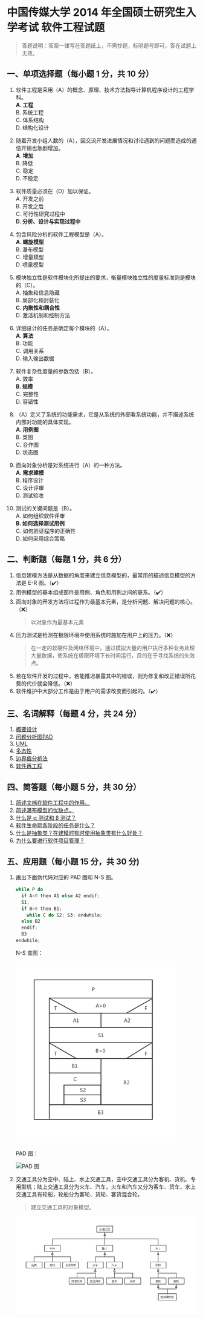 # 中国传媒大学 2014 年全国硕士研究生入学考试 软件工程试题

> 答题说明：答案一律写在答题纸上，不需抄题，标明题号即可，答在试题上无效。

## 一、单项选择题（每小题 1 分，共 10 分）

1. 软件工程是采用（A）的概念、原理、技术方法指导计算机程序设计的工程学科。  
  **A. 工程**  
  B. 系统工程  
  C. 体系结构  
  D. 结构化设计  

2. 随着开发小组人数的（A），因交流开发进展情况和讨论遇到的问题而造成的通信开销也急剧增加。  
  **A. 增加**  
  B. 降低  
  C. 稳定  
  D. 不稳定  

3. 软件质量必须在（D）加以保证。  
  A. 开发之前  
  B. 开发之后  
  C. 可行性研究过程中  
  **D. 分析、设计与实现过程中**  

4. 包含风险分析的软件工程模型是（A）。  
  **A. 螺旋模型**  
  B. 瀑布模型  
  C. 增量模型  
  D. 喷泉模型  

5. 模块独立性是软件模块化所提出的要求，衡量模块独立性的度量标准则是模块的（C）。  
  A. 抽象和信息隐藏  
  B. 局部化和封装化  
  **C. 内聚性和耦合性**  
  D. 激活机制和控制方法  

6. 详细设计的任务是确定每个模块的（A）。  
  **A. 算法**  
  B. 功能  
  C. 调用关系  
  D. 输入输出数据  

7. 软件复杂性度量的参数包括（B）。  
  A. 效率  
  **B. 规模**  
  C. 完整性  
  D. 容错性  

8. （A）定义了系统的功能需求，它是从系统的外部看系统功能，并不描述系统内部对功能的具体实现。  
  **A. 用例图**  
  B. 类图  
  C. 合作图  
  D. 状态图  

9. 面向对象分析是对系统进行（A）的一种方法。  
  **A. 需求建模**  
  B. 程序设计  
  C. 设计评审  
  D. 测试验收  

10. 测试的关键问题是（B）。  
  A. 如何组织软件评审  
  **B. 如何选择测试用例**  
  C. 如何验证程序的正确性  
  D. 如何采用综合策略  

## 二、判断题（每题 1 分，共 6 分）

1. 信息建模方法是从数据的角度来建立信息模型的，最常用的描述信息模型的方法是 E-R 图。（✔️）
2. 用例模型的基本组成部件是用例、角色和用例之间的联系。（✔️）
3. 面向对象的开发方法将过程作为最基本元素，是分析问题、解决问题的核心。（❌）
   > 以对象作为最基本元素
4. 压力测试是检测在极限环境中使用系统时施加在用户上的压力。（❌）
   > 在一定的软硬件及网络环境中，通过模拟大量的用户执行多种业务处理大量数据，使系统在极限环境下长时间运行，目的在于寻找系统的失效点。
5. 若在软件开发的过程中，若能推迟暴露其中的错误，则为修复和改正错误所花费的代价就会降低。（❌）
6. 软件维护中大部分工作是由于用户的需求改变而引起的。（✔️）

## 三、名词解释（每题 4 分，共 24 分）

1. [概要设计](/notes/explanation-of-nouns/#概要设计)
2. [问题分析图PAD](/notes/explanation-of-nouns/#pad图)
3. [UML](/notes/explanation-of-nouns/#uml)
4. [多态性](/notes/explanation-of-nouns/#多态性)
5. [边界值分析法](/notes/explanation-of-nouns/#边界值分析法)
6. [软件再工程](/notes/explanation-of-nouns/#软件再工程)

## 四、简答题（每小题 5 分，共 30 分）

1. [简述文档在软件工程中的作用。](/notes/short-answer/#简述软件文档的主要作用。)
2. [简述瀑布模型的优缺点。](/notes/short-answer/#简述瀑布模型的优缺点。)
3. [什么是 α 测试和 β 测试？](/notes/short-answer/#什么是α测试和β测试？)
4. [软件生命期各阶段的任务是什么？](/notes/short-answer/#简述软件生命周期各阶段的基本任务。)
5. [什么是抽象类？在建模时有时使用抽象类有什么好处？](/notes/short-answer/#什么是抽象类？在建模时有时使用抽象类有什么好处？)
6. [为什么要进行软件项目管理？](/notes/short-answer/#为什么要进行软件项目管理？)

## 五、应用题（每小题 15 分，共 30 分)

1. 画出下面伪代码对应的 PAD 图和 N-S 图。

    ```c
    while P do
      if A>0 then A1 else A2 endif;
      S1;
      if B>0 then B1;
        while C do S2; S3; endwhile;
      else B2
      endif;
      B3
    endwhile;
    ```

    N-S 盒图：

    ![N-S 盒图](/images/past-exam-papers/cuc/2012/N-S盒图.png)

    PAD 图：

    ![PAD 图](/images/past-exam-papers/cuc/2012/PAD图.png)

2. 交通工具分为空中、陆上、水上交通工具，空中交通工具分为客机、货机、专用型机；陆上交通工具分为火车、汽车，火车和汽车又分为客车、货车，水上交通工具有轮船，轮船分为客轮、货轮、客货混合轮。
    > 建立交通工具的对象模型。

    ![交通工具](/images/past-exam-papers/cuc/2012/交通工具.png)
